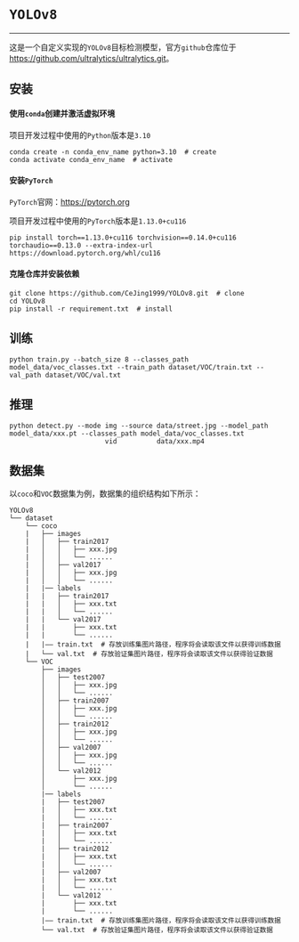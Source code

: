 # `YOLOv8`

---

这是一个自定义实现的`YOLOv8`目标检测模型，官方`github`仓库位于<https://github.com/ultralytics/ultralytics.git>。

## 安装

#### 使用`conda`创建并激活虚拟环境

项目开发过程中使用的`Python`版本是`3.10`

```
conda create -n conda_env_name python=3.10  # create
conda activate conda_env_name  # activate
```

#### 安装`PyTorch`

`PyTorch`官网：<https://pytorch.org>

项目开发过程中使用的`PyTorch`版本是`1.13.0+cu116`

```
pip install torch==1.13.0+cu116 torchvision==0.14.0+cu116 torchaudio==0.13.0 --extra-index-url https://download.pytorch.org/whl/cu116
```

#### 克隆仓库并安装依赖

```
git clone https://github.com/CeJing1999/YOLOv8.git  # clone
cd YOLOv8
pip install -r requirement.txt  # install
```

## 训练

```
python train.py --batch_size 8 --classes_path model_data/voc_classes.txt --train_path dataset/VOC/train.txt --val_path dataset/VOC/val.txt
```

## 推理

```
python detect.py --mode img --source data/street.jpg --model_path model_data/xxx.pt --classes_path model_data/voc_classes.txt
                        vid          data/xxx.mp4
```

## 数据集

以`coco`和`VOC`数据集为例，数据集的组织结构如下所示：

```
YOLOv8
└── dataset
    └── coco
    |   ├── images
    |   │   ├── train2017
    |   │   │   ├── xxx.jpg
    |   │   │   └── ......
    |   │   ├── val2017
    |   │   │   ├── xxx.jpg
    |   │   │   └── ......
    |   |── labels
    |   |   ├── train2017
    |   |   │   ├── xxx.txt
    |   |   │   └── ......
    |   |   └── val2017
    |   |       ├── xxx.txt
    |   |       └── ......
    |   |—— train.txt  # 存放训练集图片路径，程序将会读取该文件以获得训练数据
    |   └── val.txt  # 存放验证集图片路径，程序将会读取该文件以获得验证数据
    └── VOC
        ├── images
        │   ├── test2007
        │   │   ├── xxx.jpg
        │   │   └── ......
        │   ├── train2007
        │   │   ├── xxx.jpg
        │   │   └── ......
        │   ├── train2012
        │   │   ├── xxx.jpg
        │   │   └── ......
        │   ├── val2007
        │   │   ├── xxx.jpg
        │   │   └── ......
        │   └── val2012
        │       ├── xxx.jpg
        │       └── ......
        |── labels
        |   ├── test2007
        |   │   ├── xxx.txt
        |   │   └── ......
        |   ├── train2007
        |   │   ├── xxx.txt
        |   │   └── ......
        |   ├── train2012
        |   │   ├── xxx.txt
        |   │   └── ......
        |   ├── val2007
        |   │   ├── xxx.txt
        |   │   └── ......
        |   └── val2012
        |       ├── xxx.txt
        |       └── ......
        |—— train.txt  # 存放训练集图片路径，程序将会读取该文件以获得训练数据
        └── val.txt  # 存放验证集图片路径，程序将会读取该文件以获得验证数据
```

